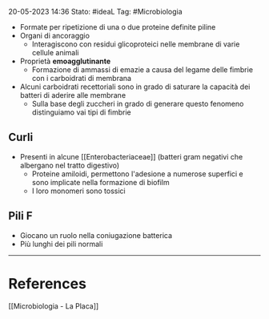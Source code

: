 20-05-2023 14:36
Stato: #ideaL
Tag: #Microbiologia 

- Formate per ripetizione di una o due proteine definite piline
- Organi di ancoraggio
	- Interagiscono con residui glicoproteici nelle membrane di varie cellule animali
- Proprietà **emoagglutinante**
	- Formazione di ammassi di emazie a causa del legame delle fimbrie con i carboidrati di membrana
- Alcuni carboidrati recettoriali sono in grado di saturare la capacità dei batteri di aderire alle membrane
	- Sulla base degli zuccheri in grado di generare questo fenomeno distinguiamo vai tipi di fimbrie
## Curli
- Presenti in alcune [[Enterobacteriaceae]] (batteri gram negativi che albergano nel tratto digestivo)
	- Proteine amiloidi, permettono l'adesione a numerose superfici e sono implicate nella formazione di biofilm
	- I loro monomeri sono tossici
## Pili F 
- Giocano un ruolo nella coniugazione batterica
- Più lunghi dei pili normali


---
# References
[[Microbiologia - La Placa]]